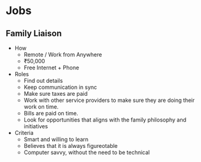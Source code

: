 # Jobs

## Family Liaison

- How
	+ Remote / Work from Anywhere
	+ ₹50,000
	+ Free Internet + Phone
- Roles
	+ Find out details
	+ Keep communication in sync
	+ Make sure taxes are paid
	+ Work with other service providers to make sure they are doing their work on time.
	+ Bills are paid on time.
	+ Look for opportunities that aligns with the family philosophy and initiatives
- Criteria
	+ Smart and willing to learn
	+ Believes that it is always figureotable
	+ Computer savvy, without the need to be technical